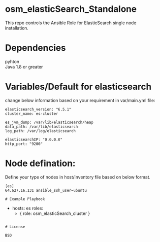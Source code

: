 # osm_elasticSearch_Standalone
This repo controls the Ansible Role for ElasticSearch single node installation.

# Dependencies
pyhton  
Java 1.8 or greater 

# Variables/Default for elasticsearch
change below information based on your requirement in var/main.yml file:

```
elasticsearch_version: "6.5.1"
cluster_name: es-cluster

es_jvm_dump: /var/lib/elasticsearch/heap
data_path: /var/lib/elasticsearch
log_path: /var/log/elasticsearch

elasticsearchIP: "0.0.0.0"
http_port: "9200"
```
# Node defination:
Define your type of nodes in host/inventory file based on below format. 

```
[es]
64.627.16.131 ansible_ssh_user=ubuntu

# Example Playbook

```
- hosts: es
  roles:
     - { role: osm_elasticSearch_cluster }
```

# License

BSD

